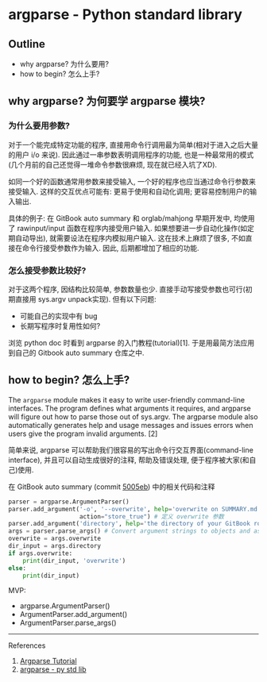 # argparse - Python standard library 


## Outline

- why argparse? 为什么要用?
- how to begin? 怎么上手?

## why argparse? 为何要学 argparse 模块?

### 为什么要用参数?

对于一个能完成特定功能的程序, 直接用命令行调用最为简单(相对于进入之后大量的用户 i/o 来说). 因此通过一串参数表明调用程序的功能, 也是一种最常用的模式(几个月前的自己还觉得一堆命令参数很麻烦, 现在就已经入坑了XD). 

如同一个好的函数通常用参数来接受输入, 一个好的程序也应当通过命令行参数来接受输入. 这样的交互优点可能有: 更易于使用和自动化调用; 更容易控制用户的输入输出.

具体的例子: 在 GitBook auto summary 和 orglab/mahjong 早期开发中, 均使用了 rawinput/input 函数在程序内接受用户输入. 如果想要进一步自动化操作(如定期自动导出), 就需要设法在程序内模拟用户输入. 这在技术上麻烦了很多, 不如直接在命令行接受参数作为输入. 因此, 后期都增加了相应的功能.

### 怎么接受参数比较好?
对于这两个程序, 因结构比较简单, 参数数量也少. 直接手动写接受参数也可行(初期直接用 sys.argv unpack实现). 但有以下问题:

  - 可能自己的实现中有 bug
  - 长期写程序时复用性如何?

浏览 python doc 时看到 argparse 的入门教程(tutorial)[1]. 于是用最简方法应用到自己的 Gitbook auto summary 仓库之中.

## how to begin? 怎么上手?

The `argparse` module makes it easy to write user-friendly command-line interfaces. The program defines what arguments it requires, and argparse will figure out how to parse those out of sys.argv. The argparse module also automatically generates help and usage messages and issues errors when users give the program invalid arguments. [2]

简单来说, argparse 可以帮助我们很容易的写出命令行交互界面(command-line interface), 并且可以自动生成很好的注释, 帮助及错误处理, 便于程序被大家(和自己)使用. 

在 GitBook auto summary (commit [5005eb](https://github.com/Frank-the-Obscure/GitBook-auto-summary/commit/5005ebf8c1baeb4a093ec263d6a3ad87ff5cc42d)) 中的相关代码和注释

```python
parser = argparse.ArgumentParser()
parser.add_argument('-o', '--overwrite', help='overwrite on SUMMARY.md', 
                    action="store_true") # 定义 overwrite 参数
parser.add_argument('directory', help='the directory of your GitBook root') # 定义 directory 参数
args = parser.parse_args() # Convert argument strings to objects and assign them as attributes of the namespace. Return the populated namespace.
overwrite = args.overwrite
dir_input = args.directory
if args.overwrite:
    print(dir_input, 'overwrite')
else:
    print(dir_input)
```

MVP:

- argparse.ArgumentParser()
- ArgumentParser.add_argument()
- ArgumentParser.parse_args()


---

References

1. [Argparse Tutorial](https://docs.python.org/3/howto/argparse.html)
2. [argparse - py std lib](https://docs.python.org/3/library/argparse.html)